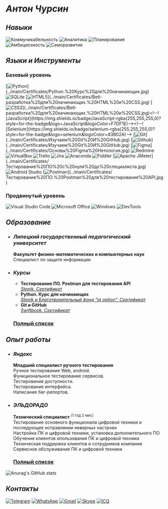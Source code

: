 # ***Антон Чурсин***

## ***Навыки***
![Коммуникабельность](https://img.shields.io/badge/Коммуникабельность-white?style=for-the-badge)
![Аналитика](https://img.shields.io/badge/Аналитика-white?style=for-the-badge)
![Планирование](https://img.shields.io/badge/Планирование-white?style=for-the-badge)
![Амбициозность](https://img.shields.io/badge/Амбициозность-white?style=for-the-badge)
![Саморазвитие](https://img.shields.io/badge/Саморазвитие-white?style=for-the-badge)

## ***Языки и Инструменты***

### **Базовый уровень**

[![Python](https://img.shields.io/badge/python-rgba(255,255,255,0)?style=for-the-badge&logo=python&logoColor=3776AB)](../main/Certificates/Python.%20Курс%20для%20начинающих.jpg)
![SQLite](https://img.shields.io/badge/sqlite-rgba(255,255,255,0)?style=for-the-badge&logo=sqlite&logoColor=003B57)
[![HTML5](https://img.shields.io/badge/HTML5-rgba(255,255,255,0)?style=for-the-badge&logo=HTML5&logoColor=E34F26)](../main/Certificates/Веб-разработка%20для%20начинающих.%20HTML%20и%20CSS.jpg)
[![CSS3](https://img.shields.io/badge/css3-rgba(255,255,255,0)?style=for-the-badge&logo=css3&logoColor=1572B6)](../main/Certificates/Веб-разработка%20для%20начинающих.%20HTML%20и%20CSS.jpg)<!--![JavaScript](https://img.shields.io/badge/JavaScript-rgba(255,255,255,0)?style=for-the-badge&logo=JavaScript&logoColor=F7DF1E)--><!--![Selenium](https://img.shields.io/badge/selenium-rgba(255,255,255,0)?style=for-the-badge&logo=selenium&logoColor=43B02A)-->  
[![Git](https://img.shields.io/badge/Git-rgba(255,255,255,0)?style=for-the-badge&logo=git&logoColor=F05032)](../main/Certificates/Изучаем%20Git%20И%20GitHub.jpg)
[![Github](https://img.shields.io/badge/Github-rgba(255,255,255,0)?style=for-the-badge&logo=github&logoColor=181717)](../main/Certificates/Изучаем%20Git%20И%20GitHub.jpg)
[![Figma](https://img.shields.io/badge/figma-rgba(255,255,255,0)?style=for-the-badge&logo=figma&logoColor=F24E1E)](../main/Certificates/Основы%20Figma%20Нетология.jpg)
![Redmine](https://img.shields.io/badge/redmine-rgba(255,255,255,0)?style=for-the-badge&logo=redmine&logoColor=B32024)
![VirtualBox](https://img.shields.io/badge/virtualbox-rgba(255,255,255,0)?style=for-the-badge&logo=virtualbox&logoColor=183A61)
![Trello](https://img.shields.io/badge/Trello-rgba(255,255,255,0)?style=for-the-badge&logo=Trello&logoColor=0052CC)
![Jira](https://img.shields.io/badge/Jira-rgba(255,255,255,0)?style=for-the-badge&logo=Jira&logoColor=0052CC)  
![Anaconda](https://img.shields.io/badge/anaconda-rgba(255,255,255,0)?style=for-the-badge&logo=anaconda&logoColor=44A833)
![Fiddler](https://img.shields.io/badge/fiddler-rgba(255,255,255,0)?style=for-the-badge&logo=fiddler&logoColor=green)
[![Apache JMeter](https://img.shields.io/badge/apache%20jmeter-rgba(255,255,255,0)?style=for-the-badge&logo=apachejmeter&logoColor=D22128)](../main/Certificates/Тестирование%20ПО%20с%20нуля%20до%20специалиста.jpg)
![Android Studio](https://img.shields.io/badge/android%20studio-rgba(255,255,255,0)?style=for-the-badge&logo=androidstudio&logoColor=0078D6)
[![Postman](https://img.shields.io/badge/postman-rgba(255,255,255,0)?style=for-the-badge&logo=postman&logoColor=FF6C37)](../main/Certificates/Тестирование%20ПО.%20Postman%20для%20тестирования%20API.jpg)

### **Продвинутый уровень**

![Visual Studio Code](https://img.shields.io/badge/visual%20studio%20code-rgba(255,255,255,0)?style=for-the-badge&logo=visualstudiocode&logoColor=007ACC)
![Microsoft Office](https://img.shields.io/badge/ms%20office-rgba(255,255,255,0)?style=for-the-badge&logo=microsoftoffice&logoColor=D83B01)
![Windows](https://img.shields.io/badge/windows-rgba(255,255,255,0)?style=for-the-badge&logo=windows&logoColor=0078D6)
![DevTools](https://img.shields.io/badge/DevTools-rgba(255,255,255,0)?style=for-the-badge&logo=GoogleChrome&logoColor=4285F4)

## ***Образование***

+ ### ***Липецкий государственный педагогический университет***
  **Факультет физико-математических и компьютерных наук**  
  Специалист по защите информации

+ ### ***Курсы***
  + **Тестирование ПО. Postman для тестирования API**  
*[Stepik. Сертификат](../main/Certificates/Тестирование%20ПО.%20Postman%20для%20тестирования%20API.jpg)*
  + **Python. Курс для начинающих**  
*[Stepik и Благотворительный фонд "iq option". Сертификат](../main/Certificates/Python.%20Курс%20для%20начинающих.jpg)*
  + **Git и GitHub**  
*[Swiftbook. Сертификат](../main/Certificates/Изучаем%20Git%20И%20GitHub.jpg)*

  ### **[Полный список](../main/assets/Education.md)**

## ***Опыт работы***

+ ### ***Яндекс***  
  **Младший специалист ручного тестирования**  
  Ручное тестирование Web, android.  
  Функциональное тестирование сервисов.  
  Тестирование доступности.  
  Тестирование интерфейса.  
  Написание баг-репортов.  

+ ### ***ЭЛЬДОРАДО***  

  **Технический специалист** <sup>(1 год 2 мес)</sup>  
  Тестирование основного функционала цифровой техники и последующее исправлении неверных настроек  
  Настройка ПК и цифровой техники, установка дополнительного ПО  
  Обучение клиентов ипользования ПК и цифровой техники  
  Техническая поддержка клиентов и сотрудников компании  
  Сервисное обслуживание ПК и цифровой техники

  ### **[Полный список](../main/assets/Job.md)**  

![Anurag's GitHub stats](https://github-readme-stats.vercel.app/api?username=N7KA&count_private=true&show_icons=true&theme=white&locale=ru&custom_title=Антон%20Чурсин.%20Статистика%20GitHub)

## ***Контакты***
[![Telegram](https://img.shields.io/badge/Telegram-white?style=social&logo=Telegram&logoColor=26A5E4)](https://t.me/xn7kax)
[![WhatsApp](https://img.shields.io/badge/WhatsApp-white?style=social&logo=WhatsApp&logoColor=25D366)](https://wa.me/+79158543210)
[![Gmail](https://img.shields.io/badge/Gmail-white?style=social&logo=Gmail&logoColor=EA4335)](mailto:anton.a.chursin@gmail.com)
[![Skype](https://img.shields.io/badge/Skype-white?style=social&logo=Skype&logoColor=26A5E4)](https://join.skype.com/invite/E8LfPXIfr4Mv)
[![ICQ](https://img.shields.io/badge/ICQ-white?style=social&logo=ICQ&logoColor=24FF00)](https://icq.im/8007040)